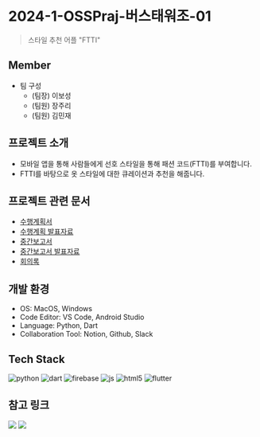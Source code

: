 # 2024-1-OSSPraj-버스태워조-01
> 스타일 추천 어플 "FTTI"

## Member
- 팀 구성
    - (팀장) 이보성
    - (팀원) 장주리
    - (팀원) 김민재
      
## 프로젝트 소개
- 모바일 앱을 통해 사람들에게 선호 스타일을 통해 패션 코드(FTTI)를 부여합니다.
- FTTI를 바탕으로 옷 스타일에 대한 큐레이션과 추천을 해줍니다.
  
## 프로젝트 관련 문서 
- [수행계획서](https://github.com/CSID-DGU/2024-1-OSSProj-ComfyRide-01/blob/main/Doc/1_1_OSSProj_01_%EB%B2%84%EC%8A%A4%ED%83%9C%EC%9B%8C%EC%A1%B0_%EC%88%98%ED%96%89%EA%B3%84%ED%9A%8D%EC%84%9C.md)  
- [수행계획 발표자료](https://github.com/CSID-DGU/2024-1-OSSProj-ComfyRide-01/blob/main/Doc/1_2_OSSProj_01_%EB%B2%84%EC%8A%A4%ED%83%9C%EC%9B%8C%EC%A1%B0_%EC%88%98%ED%96%89%EA%B3%84%ED%9A%8D%EB%B0%9C%ED%91%9C%EC%9E%90%EB%A3%8C%20.pdf)  
- [중간보고서](https://github.com/CSID-DGU/2024-1-OSSProj-ComfyRide-01/blob/main/Doc/2_1_OSSProj_1_%EB%B2%84%EC%8A%A4%ED%83%9C%EC%9B%8C%EC%A1%B0_%EC%A4%91%EA%B0%84%EB%B3%B4%EA%B3%A0%EC%84%9C.md.md)  
- [중간보고서 발표자료](https://github.com/CSID-DGU/2024-1-OSSProj-ComfyRide-01/blob/main/Doc/2_2_OSSProj_1_%EB%B2%84%EC%8A%A4%ED%83%9C%EC%9B%8C%EC%A1%B0_%EC%A4%91%EA%B0%84%EB%B0%9C%ED%91%9C%EC%9E%90%EB%A3%8C.pdf)  
- [회의록](https://github.com/CSID-DGU/2024-1-OSSProj-ComfyRide-01/blob/main/Doc/4_2_OSSProj_Tn_Tname_%ED%9A%8C%EC%9D%98%EB%A1%9D.md)

 ## 개발 환경
 - OS: MacOS, Windows
 - Code Editor: VS Code, Android Studio
 - Language: Python, Dart
 - Collaboration Tool: Notion, Github, Slack

## Tech Stack
![python](https://img.shields.io/badge/Python-3776AB?style=for-the-badge&logo=python&logoColor=white)
![dart](https://img.shields.io/badge/Dart-0175C2?style=for-the-badge&logo=dart&logoColor=white)
![firebase](https://img.shields.io/badge/Firebase-039BE5?style=for-the-badge&logo=Firebase&logoColor=white)
![js](https://img.shields.io/badge/JavaScript-F7DF1E?style=for-the-badge&logo=JavaScript&logoColor=white)
![html5](https://img.shields.io/badge/HTML5-E34F26?style=for-the-badge&logo=html5&logoColor=white)
![flutter](https://img.shields.io/badge/Flutter-02569B?style=for-the-badge&logo=flutter&logoColor=white)

## 참고 링크
<a href="https://nebulous-vanilla-d19.notion.site/OSSProj_2024-1-8cf5c5fd603e4f6bbe1e5b8c52f0d524?pvs=4"><img src="https://img.shields.io/badge/Notion-000000?style=for-the-badge&logo=notion&logoColor=white"/></a>
<a href="https://www.figma.com/file/7JUobAq9G3p15RMyiYEbeF/FTTI-App-Design?type=design&node-id=0%3A1&mode=design&t=B2O1mhUSkUsGWdCu-1"><img src="https://img.shields.io/badge/Figma-F24E1E?style=for-the-badge&logo=figma&logoColor=white"/></a>
